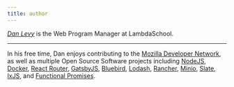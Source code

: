 ```yaml
---
title: author
---
```


[*Dan Levy*](https://danlevy.net/) is the Web Program Manager at LambdaSchool.

------------------------------

In his free time, Dan enjoys contributing to the [Mozilla Developer Network](https://developer.mozilla.org/en-US/docs/Web/API/Fetch_API/Using_Fetch), as well as multiple Open Source Software projects including [NodeJS](https://github.com/nodejs/nodejs.org), [Docker](https://github.com/moby/moby), [React Router](https://github.com/ReactTraining/react-router/), [GatsbyJS](https://github.com/gatsbyjs/gatsby), [Bluebird](https://github.com/petkaantonov/bluebird), [Lodash](https://github.com/lodash/lodash), [Rancher](https://github.com/rancher/rancher), [Minio](https://github.com/minio/minio), [Slate](https://github.com/lord/slate), [IxJS](https://github.com/ReactiveX/IxJS), and [Functional Promises](https://github.com/functional-promises/functional-promises).

